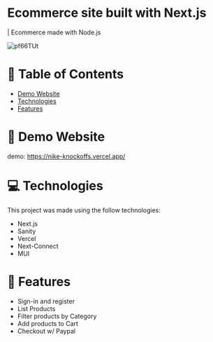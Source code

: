 # Ecommerce site built with Next.js 

| Ecommerce made with Node.js

![pf66TUt](https://user-images.githubusercontent.com/88942814/163514527-846cc051-8589-4576-b4de-33063ec3ed83.png)

# 📌 Table of Contents

- [Demo Website](https://nike-knockoffs.vercel.app/)
- [Technologies](#Technologies)
- [Features](#features)

# 👀 Demo Website

demo: https://nike-knockoffs.vercel.app/

# 💻 Technologies

This project was made using the follow technologies:

- Next.js
- Sanity
- Vercel
- Next-Connect
- MUI

# 🚀 Features
- Sign-in and register
- List Products
- Filter products by Category
- Add products to Cart
- Checkout w/ Paypal

